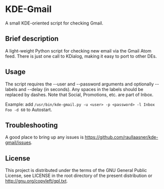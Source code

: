 KDE-Gmail
=========

A small KDE-oriented script for checking Gmail.

Brief description
-----------------

A light-weight Python script for checking new email via the Gmail Atom feed. There is just one call to KDialog, making it easy to port to other DEs.

Usage
-----

The script requires the --user and --password arguments and optionally --labels and --delay (in seconds). Any spaces in the labels should be replaced by dashes. Note that Social, Promotions, etc. are part of Inbox.

Example: add `/usr/bin/kde-gmail.py -u <user> -p <password> -l Inbox Foo -d 60` to Autostart.

Troubleshooting
---------------

A good place to bring up any issues is https://github.com/raullaasner/kde-gmail/issues.

License
-------

This project is distributed under the terms of the GNU General Public License, see LICENSE in the root directory of the present distribution or http://gnu.org/copyleft/gpl.txt.
